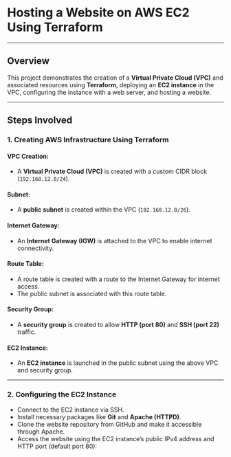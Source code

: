 # Hosting a Website on AWS EC2 Using Terraform

---

## Overview
This project demonstrates the creation of a **Virtual Private Cloud (VPC)** and associated resources using **Terraform**, deploying an **EC2 instance** in the VPC, configuring the instance with a web server, and hosting a website. 

---

## Steps Involved

### 1. Creating AWS Infrastructure Using Terraform

#### VPC Creation:
- A **Virtual Private Cloud (VPC)** is created with a custom CIDR block (`192.168.12.0/24`).

#### Subnet:
- A **public subnet** is created within the VPC (`192.168.12.0/26`).

#### Internet Gateway:
- An **Internet Gateway (IGW)** is attached to the VPC to enable internet connectivity.

#### Route Table:
- A route table is created with a route to the Internet Gateway for internet access.
- The public subnet is associated with this route table.

#### Security Group:
- A **security group** is created to allow **HTTP (port 80)** and **SSH (port 22)** traffic.

#### EC2 Instance:
- An **EC2 instance** is launched in the public subnet using the above VPC and security group.

---

### 2. Configuring the EC2 Instance

- Connect to the EC2 instance via SSH.
- Install necessary packages like **Git** and **Apache (HTTPD)**.
- Clone the website repository from GitHub and make it accessible through Apache.
- Access the website using the EC2 instance’s public IPv4 address and HTTP port (default port 80):
